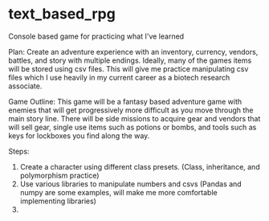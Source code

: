 # text_based_rpg
Console based game for practicing what I've learned

Plan: Create an adventure experience with an inventory, currency, vendors, battles, and story with multiple endings. 
Ideally, many of the games items will be stored using csv files. This will give me practice manipulating csv files which I use
heavily in my current career as a biotech research associate.

Game Outline: This game will be a fantasy based adventure game with enemies that will get progressively more difficult as you move
through the main story line. There will be side missions to acquire gear and vendors that will sell gear, single use items such as potions or bombs, 
and tools such as keys for lockboxes you find along the way.

Steps:
1. Create a character using different class presets. (Class, inheritance, and polymorphism practice)
2. Use various libraries to manipulate numbers and csvs (Pandas and numpy are some examples, will make me more comfortable implementing libraries)
3. 





